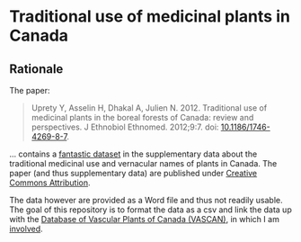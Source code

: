 # Traditional use of medicinal plants in Canada

## Rationale

The paper:

> Uprety Y, Asselin H, Dhakal A, Julien N. 2012. Traditional use of medicinal plants in the boreal forests of Canada: review and perspectives. J Ethnobiol Ethnomed. 2012;9:7. doi: [10.1186/1746-4269-8-7](10.1186/1746-4269-8-7).

... contains a [fantastic dataset](http://www.ncbi.nlm.nih.gov/pmc/articles/PMC3316145/#__sec25title) in the supplementary data about the traditional medicinal use and vernacular names of plants in Canada. The paper (and thus supplementary data) are published under [Creative Commons Attribution](http://creativecommons.org/licenses/by/2.0).

The data however are provided as a Word file and thus not readily usable. The goal of this repository is to format the data as a csv and link the data up with the [Database of Vascular Plants of Canada (VASCAN)](http://data.canadensys.net/vascan/), in which I am [involved](https://github.com/peterdesmet/vascan-data-paper).
